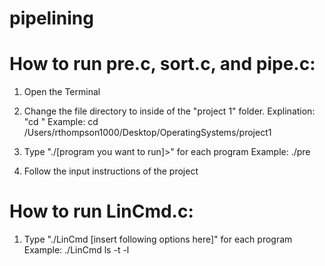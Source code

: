 # pipelining

# How to run pre.c, sort.c, and pipe.c:
1. Open the Terminal
2. Change the file directory to inside of the "project 1" folder.
	Explination: "cd <insert path to folder here>"
	Example: cd /Users/rthompson1000/Desktop/OperatingSystems/project1

3. Type "./[program you want to run]>" for each program
	Example: ./pre
4. Follow the input instructions of the project

# How to run LinCmd.c:
1. Type "./LinCmd [insert following options here]" for each program
	Example: ./LinCmd ls -t -l
